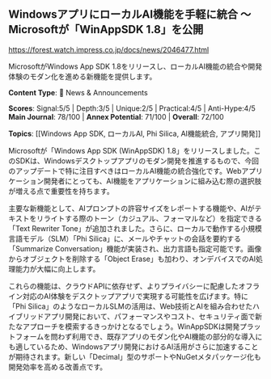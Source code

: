 ## WindowsアプリにローカルAI機能を手軽に統合 ～Microsoftが「WinAppSDK 1.8」を公開

https://forest.watch.impress.co.jp/docs/news/2046477.html

MicrosoftがWindows App SDK 1.8をリリースし、ローカルAI機能の統合や開発体験のモダン化を進める新機能を提供します。

**Content Type**: 📰 News & Announcements

**Scores**: Signal:5/5 | Depth:3/5 | Unique:2/5 | Practical:4/5 | Anti-Hype:4/5
**Main Journal**: 78/100 | **Annex Potential**: 71/100 | **Overall**: 72/100

**Topics**: [[Windows App SDK, ローカルAI, Phi Silica, AI機能統合, アプリ開発]]

Microsoftが「Windows App SDK (WinAppSDK) 1.8」をリリースしました。このSDKは、Windowsデスクトップアプリのモダン開発を推進するもので、今回のアップデートで特に注目すべきはローカルAI機能の統合強化です。Webアプリケーション開発者にとっても、AI機能をアプリケーションに組み込む際の選択肢が増える点で重要性を持ちます。

主要な新機能として、AIプロンプトの許容サイズをレポートする機能や、AIがテキストをリライトする際のトーン（カジュアル、フォーマルなど）を指定できる「Text Rewriter Tone」が追加されました。さらに、ローカルで動作する小規模言語モデル（SLM）「Phi Silica」に、メールやチャットの会話を要約する「Summarize Conversation」機能が実装され、出力言語も指定可能です。画像からオブジェクトを削除する「Object Erase」も加わり、オンデバイスでのAI処理能力が大幅に向上します。

これらの機能は、クラウドAPIに依存せず、よりプライバシーに配慮したオフライン対応のAI体験をデスクトップアプリで実現する可能性を広げます。特に「Phi Silica」のようなローカルSLMの活用は、Web技術とAIを組み合わせたハイブリッドアプリ開発において、パフォーマンスやコスト、セキュリティ面で新たなアプローチを模索するきっかけとなるでしょう。WinAppSDKは開発プラットフォームを問わず利用でき、既存アプリのモダン化やAI機能の部分的な導入にも適しているため、Windowsアプリ開発におけるAI活用がさらに加速することが期待されます。新しい「Decimal」型のサポートやNuGetメタパッケージ化も開発効率を高める改善点です。